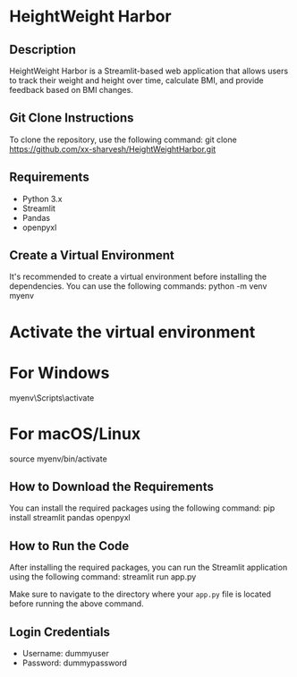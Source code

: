 # HeightWeight Harbor

## Description
HeightWeight Harbor is a Streamlit-based web application that allows users to track their weight and height over time, calculate BMI, and provide feedback based on BMI changes.

## Git Clone Instructions
To clone the repository, use the following command:
git clone https://github.com/xx-sharvesh/HeightWeightHarbor.git

## Requirements
- Python 3.x
- Streamlit
- Pandas
- openpyxl

## Create a Virtual Environment
It's recommended to create a virtual environment before installing the dependencies. You can use the following commands:
python -m venv myenv
# Activate the virtual environment
# For Windows
myenv\Scripts\activate
# For macOS/Linux
source myenv/bin/activate

## How to Download the Requirements
You can install the required packages using the following command:
pip install streamlit pandas openpyxl

## How to Run the Code
After installing the required packages, you can run the Streamlit application using the following command:
streamlit run app.py

Make sure to navigate to the directory where your `app.py` file is located before running the above command.

## Login Credentials
- Username: dummyuser
- Password: dummypassword
